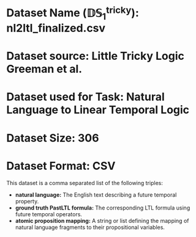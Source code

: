 # Dataset Name ($\mathbb{DS}_{1}^\mathsf{tricky}$): nl2ltl_finalized.csv
    

# Dataset source: Little Tricky Logic Greeman et al. 

# Dataset used for Task: Natural Language to Linear Temporal Logic

# Dataset Size: 306 

# Dataset Format: CSV

This dataset is a comma separated list of the following triples:
- **natural language:** The English text describing a future temporal property.
- **ground truth PastLTL formula:** The corresponding LTL formula using future temporal operators.
- **atomic proposition mapping:** A string or list defining the mapping of natural language fragments to their propositional variables.


